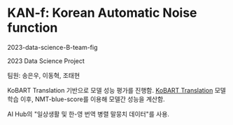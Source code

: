 # KAN-f: Korean Automatic Noise function
2023-data-science-B-team-fig

2023 Data Science Project

팀원: 송은우, 이동혁, 조태현

KoBART Translation 기반으로 모델 성능 평가를 진행함.
[KoBART Translation](https://github.com/seujung/KoBART-translation)
모델 학습 이후, NMT-blue-score를 이용해 모델간 성능을 계산함.

AI Hub의 "일상생활 및 한-영 번역 병렬 말뭉치 데이터"를 사용.
